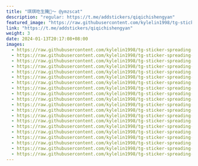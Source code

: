 ```yaml
---
title: "琪琪吃生腌🦀️～ @ymzscat"
description: "regular: https://t.me/addstickers/qiqichishengyan"
featured_image: "https://raw.githubusercontent.com/kylelin1998/tg-sticker-spreading-worldwide-images/main/img/b8421d45-4d33-4904-87af-2bc43afdbea1.jpg"
link: "https://t.me/addstickers/qiqichishengyan"
weight: 3
date: 2024-01-13T20:17:08+08:00
images:
  - https://raw.githubusercontent.com/kylelin1998/tg-sticker-spreading-worldwide-images/main/img/b8421d45-4d33-4904-87af-2bc43afdbea1.jpg
  - https://raw.githubusercontent.com/kylelin1998/tg-sticker-spreading-worldwide-images/main/img/b097c2af-bc93-4b67-913c-d5007545ba5b.jpg
  - https://raw.githubusercontent.com/kylelin1998/tg-sticker-spreading-worldwide-images/main/img/cc864936-be0e-4812-8cf1-cd165c8272c8.jpg
  - https://raw.githubusercontent.com/kylelin1998/tg-sticker-spreading-worldwide-images/main/img/6c019955-d636-4b66-b249-16eb9408fcb8.jpg
  - https://raw.githubusercontent.com/kylelin1998/tg-sticker-spreading-worldwide-images/main/img/6677a4ea-e607-4dab-84a2-97aa759ec183.jpg
  - https://raw.githubusercontent.com/kylelin1998/tg-sticker-spreading-worldwide-images/main/img/78412336-abc8-493f-aab2-414ea13c8d8a.jpg
  - https://raw.githubusercontent.com/kylelin1998/tg-sticker-spreading-worldwide-images/main/img/dafacc55-261f-4539-845c-06bc49a9e9ba.jpg
  - https://raw.githubusercontent.com/kylelin1998/tg-sticker-spreading-worldwide-images/main/img/68e7af03-30b6-4e8b-a1fe-8bbfc4a68ba9.jpg
  - https://raw.githubusercontent.com/kylelin1998/tg-sticker-spreading-worldwide-images/main/img/7c9e5210-c6c5-414b-8ccc-0c785321aa55.jpg
  - https://raw.githubusercontent.com/kylelin1998/tg-sticker-spreading-worldwide-images/main/img/e90d30f6-c4c7-47b8-ad9d-e788af2e52ac.jpg
  - https://raw.githubusercontent.com/kylelin1998/tg-sticker-spreading-worldwide-images/main/img/b910d156-e15d-428e-aeac-6ae12cdce380.jpg
  - https://raw.githubusercontent.com/kylelin1998/tg-sticker-spreading-worldwide-images/main/img/da67b46a-09a8-4c93-936b-e18ad6e08716.jpg
  - https://raw.githubusercontent.com/kylelin1998/tg-sticker-spreading-worldwide-images/main/img/bd9c88b4-bfd0-4da4-97bb-e7a0e778490d.jpg
  - https://raw.githubusercontent.com/kylelin1998/tg-sticker-spreading-worldwide-images/main/img/acc5f54a-89b8-4a4f-8455-4471db75c411.jpg
  - https://raw.githubusercontent.com/kylelin1998/tg-sticker-spreading-worldwide-images/main/img/ef3a4f5f-e509-483f-897f-9dab844bc60f.jpg
  - https://raw.githubusercontent.com/kylelin1998/tg-sticker-spreading-worldwide-images/main/img/a5cc3a6f-0252-4016-93df-d82c57448fa3.jpg
  - https://raw.githubusercontent.com/kylelin1998/tg-sticker-spreading-worldwide-images/main/img/2e1b2523-ab00-49ec-a476-eebfd87232ed.jpg
  - https://raw.githubusercontent.com/kylelin1998/tg-sticker-spreading-worldwide-images/main/img/2186671b-9c3d-4642-9a7c-1f13fa36d8ae.jpg
  - https://raw.githubusercontent.com/kylelin1998/tg-sticker-spreading-worldwide-images/main/img/69b568ba-e939-4ea8-9b13-24b7ad1902c8.jpg
  - https://raw.githubusercontent.com/kylelin1998/tg-sticker-spreading-worldwide-images/main/img/9b75ebe3-ce44-481b-83ee-c35b4acb7ea7.jpg
---
```

